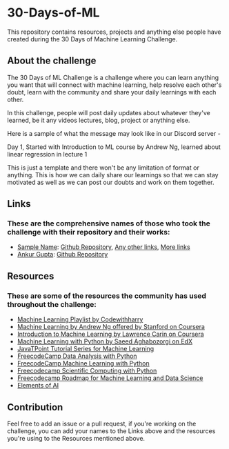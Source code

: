# 30-Days-of-ML

This repository contains resources, projects and anything else people have created during the 30 Days of Machine Learning Challenge.

## About the challenge

The 30 Days of ML Challenge is a challenge where you can learn anything you want that will connect with machine learning, help resolve each other's doubt, learn with the community and share your daily learnings with each other.

In this challenge, people will post daily updates about whatever they've learned, be it any videos lectures, blog, project or anything else. 

Here is a sample of what the message may look like in our Discord server - 

Day 1, 
Started with Introduction to ML course by Andrew Ng, learned about linear regression in lecture 1

This is just a template and there won't be any limitation of format or anything. This is how we can daily share our learnings so that we can stay motivated as well as we can post our doubts and work on them together.

## Links 

### These are the comprehensive names of those who took the challenge with their repository and their works:

- [Sample Name](https://github.com/sample-profile): [Github Repository](https://github.com), [Any other links](https://blog.semikolan.co), [More links](https://semikolan.co)
- [Ankur Gupta](https://github.com/ankurg132): [Github Repository](https://github.com/ankurg132/30-Days-of-ML-Semikolan)

## Resources

### These are some of the resources the community has used throughout the challenge:

- [Machine Learning Playlist by Codewithharry](https://youtube.com/playlist?list=PLu0W_9lII9ai6fAMHp-acBmJONT7Y4BSG)
- [Machine Learning by Andrew Ng offered by Stanford on Coursera](https://www.coursera.org/learn/machine-learning)
- [Introduction to Machine Learning by Lawrence Carin on Coursera](https://www.coursera.org/learn/machine-learning-duke)
- [Machine Learning  with Python by Saeed Aghabozorgi on EdX](https://www.edx.org/course/machine-learning-with-python-a-practical-introduct)
- [JavaTPoint Tutorial Series for Machine Learning](https://www.javatpoint.com/machine-learning)
- [FreecodeCamp Data Analysis with Python](https://www.freecodecamp.org/learn/data-analysis-with-python/)
- [FreecodeCamp Machine Learning with Python](https://www.freecodecamp.org/learn/machine-learning-with-python/)
- [Freecodecamp Scientific Computing with Python](https://www.freecodecamp.org/learn/scientific-computing-with-python/)
- [Freecodecamp Roadmap for Machine Learning and Data Science](https://www.freecodecamp.org/news/first-steps-to-learn-data-science-or-ml-after-the-roadmap/)
- [Elements of AI](https://course.elementsofai.com/)

## Contribution

Feel free to add an issue or a pull request, if you're working on the challenge, you can add your names to the Links above and the resources you're using to the Resources mentioned above.
